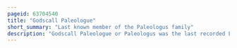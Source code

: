 ```yaml
---
pageid: 63704540
title: "Godscall Paleologue"
short_summary: "Last known member of the Paleologus family"
description: "Godscall Paleologue or Paleologus was the last recorded Living Member of the paleologus Family and possibly the last surviving Member of the Palaiologos dynasty Rulers of the Byzantine Empire from 1259 until its Fall. The posthumous Daughter of Privateer Theodore Paleologus, the only surviving Source on Godscall is her baptismal Records. Nothing is known about her Life."
---
```

